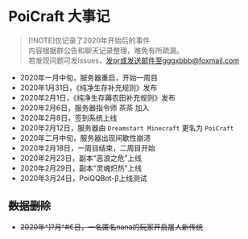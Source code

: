 # PoiCraft 大事记

> [!NOTE]仅记录了2020年开始后的事件  
内容根据群公告和聊天记录整理，难免有所疏漏。  
若发现问题可发issues，发pr或发送邮件至gggxbbb@foxmail.com

* 2020年一月中旬，服务器重启，开始一周目
* 2020年1月31日，《纯净生存补充规则》发布
* 2020年2月1日，《纯净生存薅农田补充规则》发布
* 2020年2月6日，服务器指令师 茶茶 加入
* 2020年2月8日，签到系统上线
* 2020年2月12日，服务器由 `Dreamstart Minecraft` 更名为 `PoiCraft`
* 2020年二月中旬，服务器出现间歇性崩溃
* 2020年2月18日，一周目结束，二周目开始
* 2020年2月23日，副本“恶浪之危”上线
* 2020年2月29日，副本“灵魂炽热”上线
* 2020年3月24日，PoiQQBot-β上线测试

## ~~数据删除~~
* ~~2020年^]?月^#€日，一名匿名nana的玩家开启屠人新传统~~
